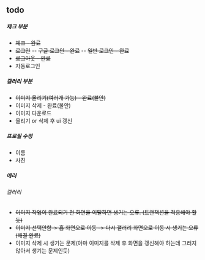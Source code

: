 ## todo

##### 체크 부분
- ~~체크 - 완료~~
- ~~로그인~~
-- ~~구글 로그인 - 완료~~
-- ~~일반 로그인 - 완료~~ 
- ~~로그아웃 - 완료~~
- 자동로그인

##### 갤러리 부분
- ~~이미지 올리기(여러개 가능) - 완료(불안)~~
- 이미지 삭제 - 완료(불안)  
- 이미지 다운로드
- 올리기 or 삭제 후 ui 갱신

##### 프로필 수정

- 이름
- 사진

##### 에러

###### 갤러리
- ~~이미지 작업이 완료되기 전 화면을 이탈하면 생기는 오류. (트랜잭션을 적용해야 할 듯)~~
- ~~이미지 선택안함-> 홈 화면으로 이동 -> 다시 갤러리 화면으로 이동 시 생기는 오류 (해결 완료)~~
- 이미지 삭제 시 생기는 문제(아마 이미지를 삭제 후 화면을 갱신해야 하는데 그러지 않아서 생기는 문제인듯)